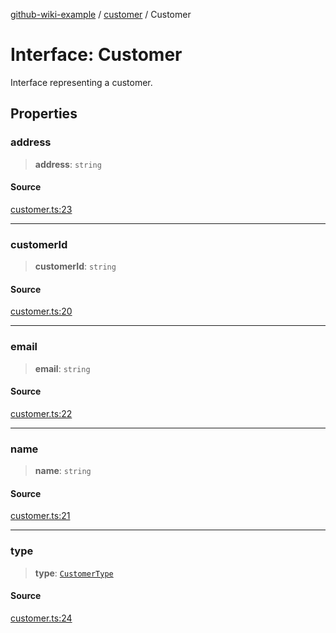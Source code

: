 [github-wiki-example](../wiki/Home) / [customer](../wiki/customer) / Customer

# Interface: Customer

Interface representing a customer.

## Properties

### address

> **address**: `string`

#### Source

[customer.ts:23](https://github.com/tgreyuk/typedoc-plugin-markdown-examples/blob/4bb8c5d/examples/04-typedoc-github-wiki-theme/src/customer.ts#L23)

***

### customerId

> **customerId**: `string`

#### Source

[customer.ts:20](https://github.com/tgreyuk/typedoc-plugin-markdown-examples/blob/4bb8c5d/examples/04-typedoc-github-wiki-theme/src/customer.ts#L20)

***

### email

> **email**: `string`

#### Source

[customer.ts:22](https://github.com/tgreyuk/typedoc-plugin-markdown-examples/blob/4bb8c5d/examples/04-typedoc-github-wiki-theme/src/customer.ts#L22)

***

### name

> **name**: `string`

#### Source

[customer.ts:21](https://github.com/tgreyuk/typedoc-plugin-markdown-examples/blob/4bb8c5d/examples/04-typedoc-github-wiki-theme/src/customer.ts#L21)

***

### type

> **type**: [`CustomerType`](../wiki/customer.Enumeration.CustomerType)

#### Source

[customer.ts:24](https://github.com/tgreyuk/typedoc-plugin-markdown-examples/blob/4bb8c5d/examples/04-typedoc-github-wiki-theme/src/customer.ts#L24)
